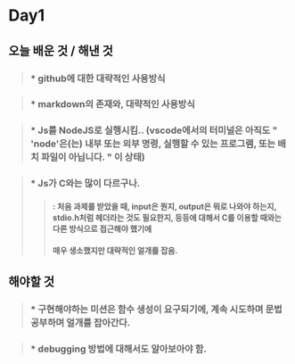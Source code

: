 # Day1


## 오늘 배운 것 / 해낸 것

 > ### * github에 대한 대략적인 사용방식
 
  
>  ### * markdown의 존재와, 대략적인 사용방식

  
>  ### * Js를 NodeJS로 실행시킴.. (vscode에서의 터미널은 아직도 " 'node'은(는) 내부 또는 외부 명령, 실행할 수 있는 프로그램, 또는 배치 파일이 아닙니다. " 이 상태)

  
>  ### * Js가 C와는 많이 다르구나.
>>   #### : 처음 과제를 받았을 때, input은 뭔지, output은 뭐로 나와야 하는지, stdio.h처럼 헤더라는 것도 필요한지, 등등에 대해서 C를 이용할 때와는 다른 방식으로 접근해야 했기에
>>   ####   매우 생소했지만 대략적인 얼개를 잡음.
    

## 해야할 것

>  ### * 구현해야하는 미션은 함수 생성이 요구되기에, 계속 시도하며 문법 공부하며 얼개를 잡아간다.

  
 > ### * debugging 방법에 대해서도 알아보아야 함.  
